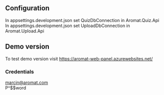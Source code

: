 ## Configuration

In appsettings.development.json set QuizDbConnection in Aromat.Quiz.Api  
In appsettings.development.json set UploadDbConnection in Aromat.Upload.Api

## Demo version
To test demo version visit https://aromat-web-panel.azurewebsites.net/
### Credentials
marcin@aromat.com     
P^$$word
